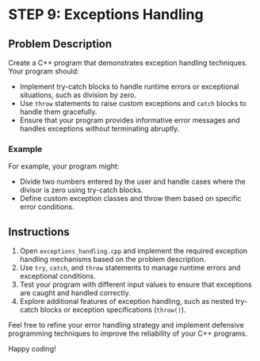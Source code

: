 # STEP 9: Exceptions Handling

## Problem Description

Create a C++ program that demonstrates exception handling techniques. Your program should:

- Implement try-catch blocks to handle runtime errors or exceptional situations, such as division by zero.
- Use `throw` statements to raise custom exceptions and `catch` blocks to handle them gracefully.
- Ensure that your program provides informative error messages and handles exceptions without terminating abruptly.

### Example

For example, your program might:
- Divide two numbers entered by the user and handle cases where the divisor is zero using try-catch blocks.
- Define custom exception classes and throw them based on specific error conditions.

## Instructions

1. Open `exceptions_handling.cpp` and implement the required exception handling mechanisms based on the problem description.
2. Use `try`, `catch`, and `throw` statements to manage runtime errors and exceptional conditions.
3. Test your program with different input values to ensure that exceptions are caught and handled correctly.
4. Explore additional features of exception handling, such as nested try-catch blocks or exception specifications (`throw()`).

Feel free to refine your error handling strategy and implement defensive programming techniques to improve the reliability of your C++ programs.

Happy coding!
